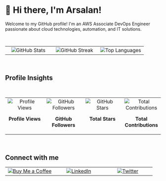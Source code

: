 # 👋 Hi there, I'm Arsalan!

Welcome to my GitHub profile! I'm an AWS Associate DevOps Engineer passionate about cloud technologies, automation, and IT solutions.

<br>

<table style="width:100%; table-layout:fixed;">
  <tr>
    <td style="width:33%; text-align:center; vertical-align:top;">
      <img src="https://github-readme-stats.vercel.app/api?username=arsalan-dev-engineer&show_icons=true&theme=radical" alt="GitHub Stats" style="max-width:100%;" />
    </td>
    <td style="width:33%; text-align:center; vertical-align:top;">
      <img src="https://streak-stats.demolab.com/?user=arsalan-dev-engineer&theme=radical" alt="GitHub Streak" style="max-width:100%;" />
    </td>
    <td style="width:33%; text-align:center; vertical-align:top;">
      <img src="https://github-readme-stats.vercel.app/api/top-langs/?username=arsalan-dev-engineer&layout=compact&theme=radical" alt="Top Languages" style="max-width:100%;" />
    </td>
  </tr>
</table>

<br>

## Profile Insights

<br>

<table style="width:100%; table-layout:fixed; text-align:center;"> <tr> <!-- Profile Views --> <td style="width:25%; vertical-align:top;"> <img src="https://komarev.com/ghpvc/?username=arsalan-dev-engineer&color=brightgreen" alt="Profile Views" style="max-width:100%;" /> <p><b>Profile Views</b></p> </td> <!-- GitHub Followers --> <td style="width:25%; vertical-align:top;"> <img src="https://img.shields.io/github/followers/arsalan-dev-engineer?label=Followers&style=for-the-badge&color=red" alt="GitHub Followers" /> <p><b>GitHub Followers</b></p> </td> <!-- GitHub Stars --> <td style="width:25%; vertical-align:top;"> <img src="https://img.shields.io/github/stars/arsalan-dev-engineer?label=Total%20Stars&style=for-the-badge&color=red" alt="GitHub Stars" /> <p><b>Total Stars</b></p> </td> <!-- Total Contributions --> <td style="width:25%; vertical-align:top;"> <img src="https://img.shields.io/badge/Total%20Contributions-XXXX-blueviolet?style=for-the-badge" alt="Total Contributions" /> <p><b>Total Contributions</b></p> </td> </tr> </table>

<br>

## Connect with me

<table style="width:100%; table-layout:fixed; text-align:center;"> <tr> <td style="width:33%;"> <a href="https://www.buymeacoffee.com/arsalan-dev"> <img src="https://img.shields.io/badge/Support%20Me-Buy%20Me%20a%20Coffee-orange?style=for-the-badge" alt="Buy Me a Coffee" /> </a> </td> <td style="width:33%;"> <a href="https://uk.linkedin.com/in/arsalan-arref"> <img src="https://img.shields.io/badge/LinkedIn-Connect-blue?style=for-the-badge&logo=linkedin" alt="LinkedIn" /> </a> </td> <td style="width:33%;"> <a href="https://twitter.com/yourhandle"> <img src="https://img.shields.io/badge/Twitter-Follow-blue?style=for-the-badge&logo=twitter" alt="Twitter" /> </a> </td> </tr> </table>
